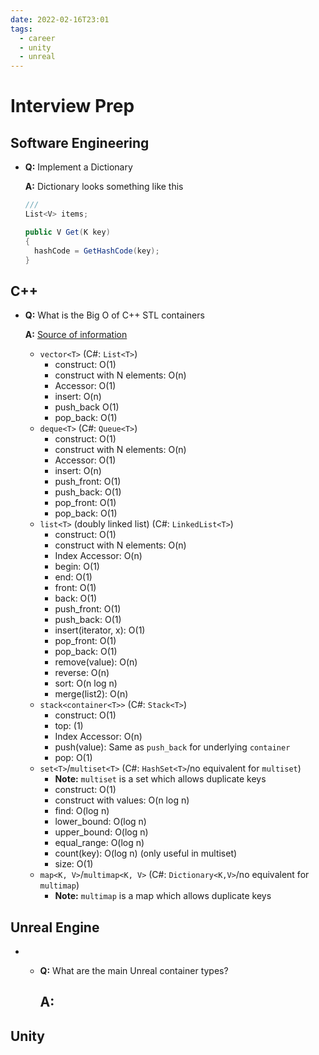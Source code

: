 ```yaml
---
date: 2022-02-16T23:01
tags:
  - career
  - unity
  - unreal
---
```


# Interview Prep

## Software Engineering        
- **Q:** Implement a Dictionary

	**A:** Dictionary looks something like this
  ```csharp
  ///
  List<V> items;
  
  public V Get(K key)
  {
  	hashCode = GetHashCode(key);
  }
  ```
## C++
- **Q:** What is the Big O of C++ STL containers

	**A:** [Source of information](https://web.archive.org/web/20190821171108/https://users.cs.northwestern.edu/~riesbeck/programming/c++/stl-summary.html)
    
    - `vector<T>` (C#: `List<T>`)
    	- construct: O(1)
        - construct with N elements: O(n)
        - Accessor: O(1)
        - insert: O(n)
        - push_back O(1)
        - pop_back: O(1)
    - `deque<T>` (C#: `Queue<T>`)
    	- construct: O(1)
        - construct with N elements: O(n)
        - Accessor: O(1)
        - insert: O(n)
        - push_front: O(1)
        - push_back: O(1)
        - pop_front: O(1)
        - pop_back: O(1)
    - `list<T>` (doubly linked list) (C#: `LinkedList<T>`)
    	- construct: O(1)
        - construct with N elements: O(n)
        - Index Accessor: O(n)
        - begin: O(1)
        - end: O(1)
        - front: O(1)
        - back: O(1)
        - push_front: O(1)
        - push_back: O(1)
        - insert(iterator, x): O(1)
        - pop_front: O(1)
        - pop_back: O(1)
        - remove(value): O(n)
        - reverse: O(n)
        - sort: O(n log n)
        - merge(list2): O(n)
    - `stack<container<T>>` (C#: `Stack<T>`)
    	- construct: O(1)
        - top: (1)
        - Index Accessor: O(n)
        - push(value): Same as `push_back` for underlying `container`
        - pop: O(1)
    - `set<T>`/`multiset<T>` (C#: `HashSet<T>`/no equivalent for `multiset`)
    	- **Note:** `multiset` is a set which allows duplicate keys
        - construct: O(1)
        - construct with values: O(n log n)
        - find: O(log n)
        - lower_bound: O(log n)
        - upper_bound: O(log n)
        - equal_range: O(log n)
        - count(key): O(log n) (only useful in multiset)
        - size: O(1)
    - `map<K, V>`/`multimap<K, V>` (C#: `Dictionary<K,V>`/no equivalent for `multimap`)
    	- **Note:** `multimap` is a map which allows duplicate keys

## Unreal Engine

- - **Q:** What are the main Unreal container types?

	**A:**
    - 

## Unity
